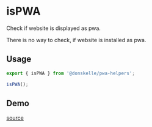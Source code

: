# isPWA

Check if website is displayed as pwa.

There is no way to check, if website is installed as pwa.

## Usage

```ts
export { isPWA } from '@donskelle/pwa-helpers';

isPWA();
```

<script setup>
import Demo from './demo.vue'
</script>

## Demo

<DemoContainer>
  <p class="demo-source-link"><a href="https://github.com/donskelle/pwa-helpers/tree/master/packages/functions/isPWA/demo.vue" targat="blank">source</a></p>
  <ClientOnly><Demo/></ClientOnly >
</DemoContainer>
